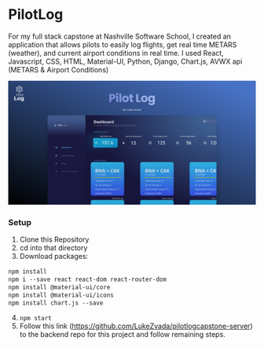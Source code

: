 # PilotLog 

For my full stack capstone at Nashville Software School, I created an application that allows pilots to easily log flights, get real time METARS (weather), and current airport conditions in real time. I used React, Javascript, CSS, HTML, Material-UI, Python, Django, Chart.js, AVWX api (METARS & Airport Conditions)

<img src="Cover.png" >

### Setup
1. Clone this Repository
2. cd into that directory
3. Download packages:
```
npm install
npm i --save react react-dom react-router-dom
npm install @material-ui/core
npm install @material-ui/icons
npm install chart.js --save
```
4. ``` npm start ```
5. Follow this link (https://github.com/LukeZvada/pilotlogcapstone-server) to the backend repo for this project and follow remaining steps. 
